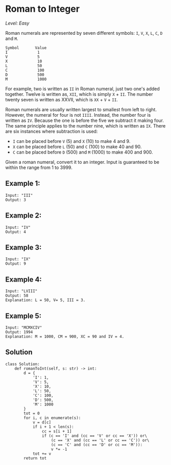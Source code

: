 # Roman to Integer

*Level: Easy*

Roman numerals are represented by seven different symbols: `I`, `V`, `X`, `L`, `C`, `D` and `M`.

```
Symbol       Value
I             1
V             5
X             10
L             50
C             100
D             500
M             1000
```

For example, two is written as `II` in Roman numeral, just two one's added together. Twelve is written as, `XII`, which is simply `X` + `II`. The number twenty seven is written as XXVII, which is `XX` + `V` + `II`.

Roman numerals are usually written largest to smallest from left to right. However, the numeral for four is not `IIII`. Instead, the number four is written as `IV`. Because the one is before the five we subtract it making four. The same principle applies to the number nine, which is written as `IX`. There are six instances where subtraction is used:

- `I` can be placed before `V` (5) and `X` (10) to make 4 and 9. 
- `X` can be placed before `L` (50) and `C` (100) to make 40 and 90. 
- `C` can be placed before `D` (500) and `M` (1000) to make 400 and 900.

Given a roman numeral, convert it to an integer. Input is guaranteed to be within the range from 1 to 3999.

## Example 1:

```
Input: "III"
Output: 3
```

## Example 2:

```
Input: "IV"
Output: 4
```

## Example 3:

```
Input: "IX"
Output: 9
```

## Example 4:

```
Input: "LVIII"
Output: 58
Explanation: L = 50, V= 5, III = 3.
```

## Example 5:

```
Input: "MCMXCIV"
Output: 1994
Explanation: M = 1000, CM = 900, XC = 90 and IV = 4.
```

## Solution

```python3
class Solution:
    def romanToInt(self, s: str) -> int:
        d = {
            'I': 1,
            'V': 5,
            'X': 10,
            'L': 50,
            'C': 100,
            'D': 500,
            'M': 1000
        }
        tot = 0
        for i, c in enumerate(s):
            v = d[c]
            if i + 1 < len(s):
                cc = s[i + 1]
                if (c == 'I' and (cc == 'V' or cc == 'X')) or\
                    (c == 'X' and (cc == 'L' or cc == 'C')) or\
                    (c == 'C' and (cc == 'D' or cc == 'M')):
                    v *= -1
            tot += v
        return tot
```